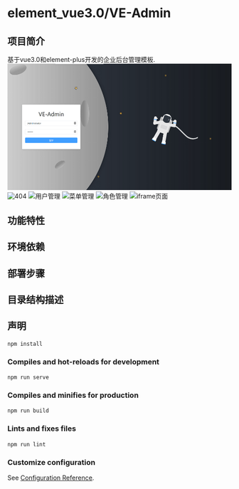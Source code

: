 <!--
 * @Author: your name
 * @Date: 2021-01-07 09:49:49
 * @LastEditTime: 2021-03-05 16:35:31
 * @LastEditors: Please set LastEditors
 * @Description: In User Settings Edit
 * @FilePath: \element_vue3.0\README.md
-->

# element_vue3.0/VE-Admin

## 项目简介

基于vue3.0和element-plus开发的企业后台管理模板.
![登录页](pwa/../pvw/login-min.png)
![404](https://github.com/qq929323125/element_vue3.0/blob/dev/pvw/404-min.png)
![用户管理]()
![菜单管理]()
![角色管理]()
![iframe页面]()

## 功能特性
## 环境依赖
## 部署步骤
## 目录结构描述
## 声明
```
npm install
```

### Compiles and hot-reloads for development
```
npm run serve
```

### Compiles and minifies for production
```
npm run build
```

### Lints and fixes files
```
npm run lint
```

### Customize configuration
See [Configuration Reference](https://cli.vuejs.org/config/).
